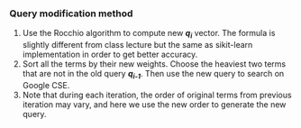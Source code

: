 ### Query modification method

1. Use the Rocchio algorithm
 to compute new ___q<sub>i</sub>___ vector. The formula is slightly different from class lecture but the same as sikit-learn implementation in order to get better accuracy.
2. Sort all the terms by their new weights. Choose the heaviest two terms that are not in the old query ___q<sub>i-1</sub>___. Then use the new query to search on Google CSE.
3. Note that during each iteration, the order of original terms from previous iteration may vary, and here we use the new order to generate the new query.
